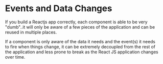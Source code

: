 # Events and Data Changes
If you build a Reactjs app correctly, each component is able to be very "dumb"..it will only be aware of a few pieces of the application and can be reused in multiple places.

If a component is only aware of the data it needs and the event(s) it needs to fire when things change, it can be extremely decoupled from the rest of the application and less prone to break as the React JS application changes over time.
